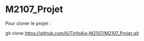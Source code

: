 # M2107_Projet

Pour cloner le projet : 

git clone https://github.com/IUTInfoAix-M2107/M2107_Projet.git

